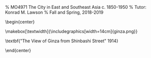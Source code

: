 % MO4971 The City in East and Southeast Asia c. 1850-1950
% Tutor: Konrad M. Lawson
% Fall and Spring, 2018-2019

\begin{center}

\makebox[\textwidth]{\includegraphics[width=14cm]{ginza.png}}

 
\textbf{"The View of Ginza from Shinbashi Street" 1914}   

\end{center}

